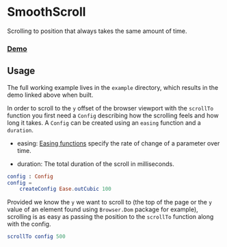 # SmoothScroll

Scrolling to position that always takes the same amount of time.

### [Demo](https://whiletruu.github.io/elm-smooth-scroll/)

## Usage
The full working example lives in the `example` directory, which results in the demo linked above when built.

In order to scroll to the `y` offset of the browser viewport with the `scrollTo` function you first need a `Config` describing how the scrolling feels and how long it takes. A `Config` can be created using an `easing` function and a `duration`.

  - easing: [Easing functions](https://package.elm-lang.org/packages/elm-community/easing-functions/latest)
    specify the rate of change of a parameter over time.

  - duration: The total duration of the scroll in milliseconds.

```elm
config : Config
config =
    createConfig Ease.outCubic 100
```

Provided we know the `y` we want to scroll to (the top of the page or the `y` value of an element found using `Browser.Dom` package for example), scrolling is as easy as passing the position to the `scrollTo` function along with the config.

```elm
scrollTo config 500
```
